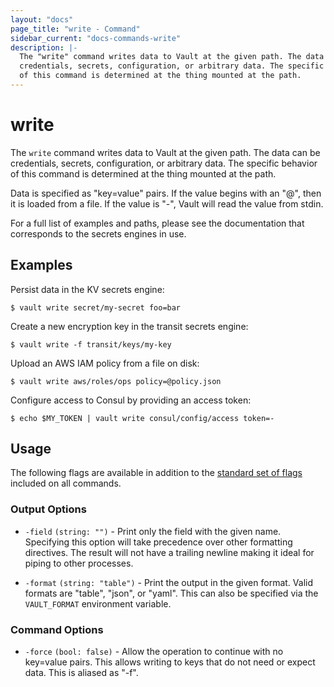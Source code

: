```yaml
---
layout: "docs"
page_title: "write - Command"
sidebar_current: "docs-commands-write"
description: |-
  The "write" command writes data to Vault at the given path. The data can be
  credentials, secrets, configuration, or arbitrary data. The specific behavior
  of this command is determined at the thing mounted at the path.
---
```


# write

The `write` command writes data to Vault at the given path. The data can be
credentials, secrets, configuration, or arbitrary data. The specific behavior of
this command is determined at the thing mounted at the path.

Data is specified as "key=value" pairs. If the value begins with an "@", then it
is loaded from a file. If the value is "-", Vault will read the value from
stdin.

For a full list of examples and paths, please see the documentation that
corresponds to the secrets engines in use.

## Examples

Persist data in the KV secrets engine:

```text
$ vault write secret/my-secret foo=bar
```

Create a new encryption key in the transit secrets engine:

```text
$ vault write -f transit/keys/my-key
```

Upload an AWS IAM policy from a file on disk:

```text
$ vault write aws/roles/ops policy=@policy.json
```

Configure access to Consul by providing an access token:

```text
$ echo $MY_TOKEN | vault write consul/config/access token=-
```

## Usage

The following flags are available in addition to the [standard set of
flags](/docs/commands/index.html) included on all commands.

### Output Options

- `-field` `(string: "")` - Print only the field with the given name. Specifying
  this option will take precedence over other formatting directives. The result
  will not have a trailing newline making it ideal for piping to other processes.

- `-format` `(string: "table")` - Print the output in the given format. Valid
  formats are "table", "json", or "yaml". This can also be specified via the
  `VAULT_FORMAT` environment variable.

### Command Options

- `-force` `(bool: false)` - Allow the operation to continue with no key=value
  pairs. This allows writing to keys that do not need or expect data. This is
  aliased as "-f".
